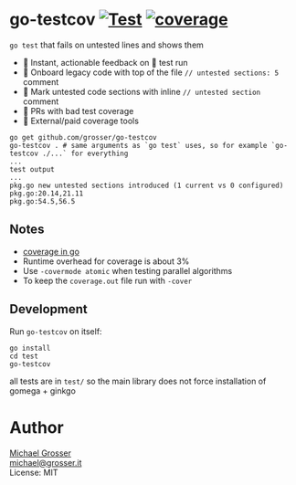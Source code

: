# go-testcov [![Test](https://github.com/grosser/go-testcov/actions/workflows/test.yml/badge.svg)](https://github.com/grosser/go-testcov/actions?query=branch%3Amaster) [![coverage](https://img.shields.io/badge/coverage-100%25-success.svg)](https://github.com/grosser/go-testcov)

`go test` that fails on untested lines and shows them

 - 🎉 Instant, actionable feedback on 💚 test run
 - 🎉 Onboard legacy code with top of the file `// untested sections: 5` comment 
 - 🎉 Mark untested code sections with inline `// untested section` comment
 - 🚫 PRs with bad test coverage
 - 🚫 External/paid coverage tools

```
go get github.com/grosser/go-testcov
go-testcov . # same arguments as `go test` uses, so for example `go-testcov ./...` for everything
...
test output
...
pkg.go new untested sections introduced (1 current vs 0 configured)
pkg.go:20.14,21.11
pkg.go:54.5,56.5
```


## Notes

 - [coverage in go](https://blog.golang.org/cover)
 - Runtime overhead for coverage is about 3%
 - Use `-covermode atomic` when testing parallel algorithms
 - To keep the `coverage.out` file run with `-cover`


## Development

Run `go-testcov` on itself:

```
go install
cd test
go-testcov
```

all tests are in `test/` so the main library does not force installation of gomega + ginkgo


Author
======
[Michael Grosser](http://grosser.it)<br/>
michael@grosser.it<br/>
License: MIT<br/>
